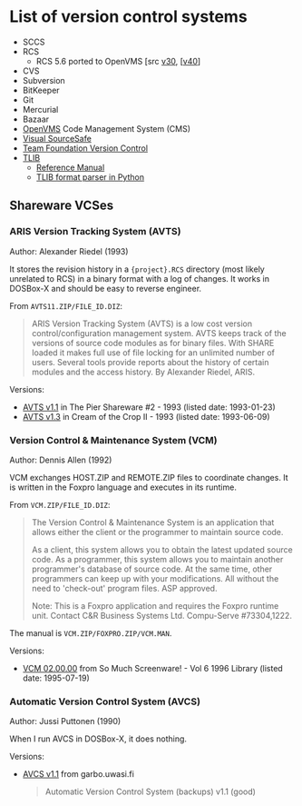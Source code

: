 # List of version control systems

- SCCS
- RCS
  - RCS 5.6 ported to OpenVMS [src [v30](https://www.digiater.nl/openvms/freeware/v30/rcs/),
    [[v40](https://www.digiater.nl/openvms/freeware/v40/rcs/)]
- CVS
- Subversion
- BitKeeper
- Git
- Mercurial
- Bazaar
- [OpenVMS](https://en.wikipedia.org/wiki/OpenVMS#Development_tools)
  Code Management System (CMS)
- [Visual SourceSafe](https://en.wikipedia.org/wiki/Visual_SourceSafe)
- [Team Foundation Version Control](https://en.wikipedia.org/wiki/Azure_DevOps_Server#TFVC)
- [TLIB](https://www.burtonsys.com/)
  - [Reference Manual](https://www.burtonsys.com/tlib_doc.pdf)
  - [TLIB format parser in Python](https://code.activestate.com/recipes/576729-simple-version-control/)

## Shareware VCSes

### ARIS Version Tracking System (AVTS)

Author: Alexander Riedel (1993)

It stores the revision history in a `{project}.RCS` directory (most likely
unrelated to RCS) in a binary format with a log of changes. It works in DOSBox-X
and should be easy to reverse engineer.

From `AVTS11.ZIP/FILE_ID.DIZ`:

> ARIS Version Tracking System (AVTS) is a low cost version
> control/configuration management system. AVTS keeps track of the versions of
> source code modules as for binary files. With SHARE loaded it makes full use
> of file locking for an unlimited number of users. Several tools provide
> reports about the history of certain modules and the access history. By
> Alexander Riedel, ARIS.

Versions:
- [AVTS v1.1](http://annex.retroarchive.org/cdrom/pier-02/038A/AVTS11.ZIP)
  in The Pier Shareware #2 - 1993 (listed date: 1993-01-23)
- [AVTS v1.3](http://annex.retroarchive.org/cdrom/cotc-ii/PROGRAM/AVTS13.ZIP)
  in Cream of the Crop II - 1993 (listed date: 1993-06-09)

### Version Control & Maintenance System (VCM)

Author: Dennis Allen (1992)

VCM exchanges HOST.ZIP and REMOTE.ZIP files to coordinate changes. It is written
in the Foxpro language and executes in its runtime.

From `VCM.ZIP/FILE_ID.DIZ`:

> The Version Control & Maintenance System is an application that allows
> either the client or the programmer to maintain source code.
>
> As a client, this system allows you to obtain the latest updated source
> code.  As a programmer, this system allows you to maintain another
> programmer's database of source code.  At the same time, other programmers
> can keep up with your modifications.  All without the need to 'check-out'
> program files.  ASP approved.
>
> Note:  This is a Foxpro application and requires the Foxpro runtime unit.
>        Contact C&R Business Systems Ltd. Compu-Serve #73304,1222.

The manual is `VCM.ZIP/FOXPRO.ZIP/VCM.MAN`.

Versions:
- [VCM 02.00.00](http://annex.retroarchive.org/cdrom/smsw-vol6/PROG/VCM.ZIP)
  from So Much Screenware! - Vol 6 1996 Library (listed date: 1995-07-19)

### Automatic Version Control System (AVCS)

Author: Jussi Puttonen (1990)

When I run AVCS in DOSBox-X, it does nothing.

Versions:
- [AVCS v1.1](http://www.retroarchive.org/cdrom/garbo_dos/sysutil/avcs11.zip)
  from garbo.uwasi.fi
  > Automatic Version Control System (backups) v1.1 (good)

